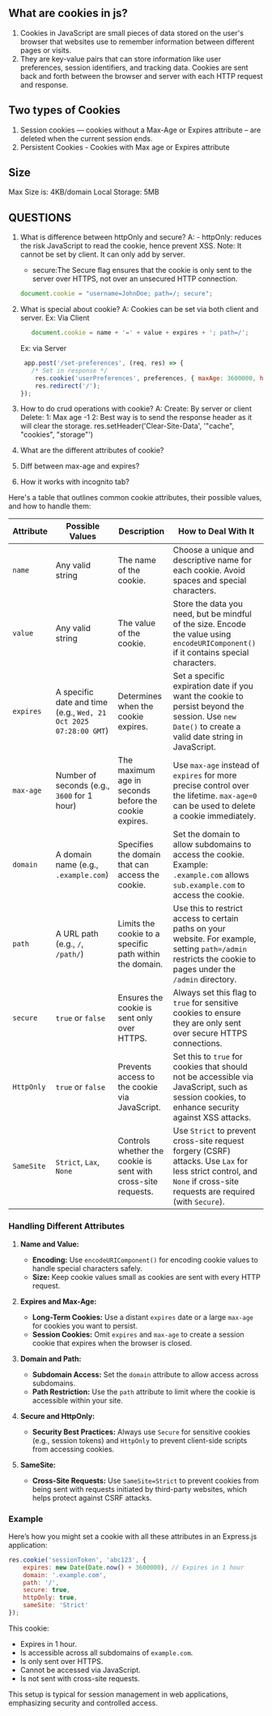 ## What are cookies in js?
1. Cookies in JavaScript are small pieces of data stored on the user's browser that websites use to remember information between different pages or visits. 
2. They are key-value pairs that can store information like user preferences, session identifiers, and tracking data. Cookies are sent back and forth between the browser and server with each HTTP request and response.

## Two types of Cookies
1. Session cookies — cookies without a Max-Age or Expires attribute – are deleted when the current session ends. 
2. Persistent Cookies - Cookies with Max age or Expires attribute

## Size
Max Size is: 4KB/domain
Local Storage: 5MB

## QUESTIONS
1. What is difference between httpOnly and secure?
A: - httpOnly: reduces the risk JavaScript to read the cookie, hence prevent XSS.
      Note: It cannot be set by client. It can only add by server.      
   - secure:The Secure flag ensures that the cookie is only sent to the server over HTTPS, not over an unsecured HTTP connection. 
   ```js
   document.cookie = "username=JohnDoe; path=/; secure";
   ```
4. What is special about cookie?
A: Cookies can be set via both client and server.
   Ex: Via Client
   ```js
      document.cookie = name + '=' + value + expires + '; path=/';
   ```
   Ex: via Server
   ```js
    app.post('/set-preferences', (req, res) => {
      /* Set in response */
       res.cookie('userPreferences', preferences, { maxAge: 3600000, httpOnly: true }); // Cookie expires in 1 hour
       res.redirect('/');
   });
   ```

2. How to do crud operations with cookie?
A: Create: By server or client
   Delete:
   1: Max age -1 
   2: Best way is to send the response header as it will clear the storage.
   res.setHeader('Clear-Site-Data', '"cache", "cookies", "storage"')


3. What are the different attributes of cookie?

5. Diff between max-age and expires?
6. How it works with incognito tab?


Here's a table that outlines common cookie attributes, their possible values, and how to handle them:

| **Attribute** | **Possible Values**                                           | **Description**                                                                 | **How to Deal With It**                                                                                                                                          |
|---------------|----------------------------------------------------------------|---------------------------------------------------------------------------------|------------------------------------------------------------------------------------------------------------------------------------------------------------------|
| `name`        | Any valid string                                               | The name of the cookie.                                                         | Choose a unique and descriptive name for each cookie. Avoid spaces and special characters.                                                                       |
| `value`       | Any valid string                                               | The value of the cookie.                                                        | Store the data you need, but be mindful of the size. Encode the value using `encodeURIComponent()` if it contains special characters.                            |
| `expires`     | A specific date and time (e.g., `Wed, 21 Oct 2025 07:28:00 GMT`) | Determines when the cookie expires.                                             | Set a specific expiration date if you want the cookie to persist beyond the session. Use `new Date()` to create a valid date string in JavaScript.               |
| `max-age`     | Number of seconds (e.g., `3600` for 1 hour)                    | The maximum age in seconds before the cookie expires.                           | Use `max-age` instead of `expires` for more precise control over the lifetime. `max-age=0` can be used to delete a cookie immediately.                          |
| `domain`      | A domain name (e.g., `.example.com`)                           | Specifies the domain that can access the cookie.                                | Set the domain to allow subdomains to access the cookie. Example: `.example.com` allows `sub.example.com` to access the cookie.                                  |
| `path`        | A URL path (e.g., `/`, `/path/`)                               | Limits the cookie to a specific path within the domain.                         | Use this to restrict access to certain paths on your website. For example, setting `path=/admin` restricts the cookie to pages under the `/admin` directory.    |
| `secure`      | `true` or `false`                                              | Ensures the cookie is sent only over HTTPS.                                     | Always set this flag to `true` for sensitive cookies to ensure they are only sent over secure HTTPS connections.                                                 |
| `HttpOnly`    | `true` or `false`                                              | Prevents access to the cookie via JavaScript.                                   | Set this to `true` for cookies that should not be accessible via JavaScript, such as session cookies, to enhance security against XSS attacks.                  |
| `SameSite`    | `Strict`, `Lax`, `None`                                        | Controls whether the cookie is sent with cross-site requests.                   | Use `Strict` to prevent cross-site request forgery (CSRF) attacks. Use `Lax` for less strict control, and `None` if cross-site requests are required (with `Secure`). |

### Handling Different Attributes

1. **Name and Value:**
   - **Encoding:** Use `encodeURIComponent()` for encoding cookie values to handle special characters safely.
   - **Size:** Keep cookie values small as cookies are sent with every HTTP request.

2. **Expires and Max-Age:**
   - **Long-Term Cookies:** Use a distant `expires` date or a large `max-age` for cookies you want to persist.
   - **Session Cookies:** Omit `expires` and `max-age` to create a session cookie that expires when the browser is closed.

3. **Domain and Path:**
   - **Subdomain Access:** Set the `domain` attribute to allow access across subdomains.
   - **Path Restriction:** Use the `path` attribute to limit where the cookie is accessible within your site.

4. **Secure and HttpOnly:**
   - **Security Best Practices:** Always use `Secure` for sensitive cookies (e.g., session tokens) and `HttpOnly` to prevent client-side scripts from accessing cookies.

5. **SameSite:**
   - **Cross-Site Requests:** Use `SameSite=Strict` to prevent cookies from being sent with requests initiated by third-party websites, which helps protect against CSRF attacks.

### Example

Here’s how you might set a cookie with all these attributes in an Express.js application:

```javascript
res.cookie('sessionToken', 'abc123', {
    expires: new Date(Date.now() + 3600000), // Expires in 1 hour
    domain: '.example.com',
    path: '/',
    secure: true,
    httpOnly: true,
    sameSite: 'Strict'
});
```

This cookie:
- Expires in 1 hour.
- Is accessible across all subdomains of `example.com`.
- Is only sent over HTTPS.
- Cannot be accessed via JavaScript.
- Is not sent with cross-site requests.

This setup is typical for session management in web applications, emphasizing security and controlled access.